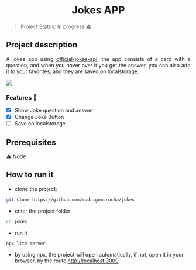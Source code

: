 <h1 align="center">Jokes APP</h1>

>Project Status: In progress ⚠ 

## Project description
<p align="justify">A jokes app using  <a href="https://github.com/15Dkatz/official_joke_api">official-jokes-api</a>, the app consists of a card with a question, and when you hover over it you get the answer, you can also add it to your favorites, and they are saved on localstorage.</p>
<img src="https://img.shields.io/static/v1?label=Stats&message=In Progress&color=blueviolet&style=flat&logo=<LOGO>"></img>

### Features 🏁 
- [x] Show Joke question and answer
- [x] Change Joke Button
- [ ] Save on localstorage

## Prerequisites
⚠  Node

## How to run it

- clone the project:
```sh
git clone https://github.com/rodrigomsrocha/jokes
```
- enter the project folder
```sh
cd jokes
```
- run it
```sh
npx lite-server
```
- by using npx, the project will open automatically, if not, open it in your browser, by the route <a href="http://localhost:3000">http://localhost:3000</a>
